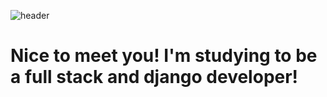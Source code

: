 ![header](https://capsule-render.vercel.app/api?type=waving&color=gradient&height=280&section=header&text=&text=🚗🚘🚛&fontSize=90)
 
 

# Nice to meet you! I'm studying to be a full stack and django developer!


